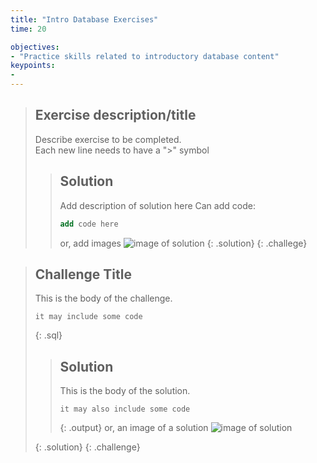 ```yaml
---
title: "Intro Database Exercises"
time: 20

objectives:
- "Practice skills related to introductory database content"
keypoints:
- 
---
```



> ## Exercise description/title
> 
>  Describe exercise to be completed.  
>  Each new line needs to have a ">" symbol  
>    
> > ## Solution
> > Add description of solution here
> > Can add code: 
> > ```sql
> > add code here
> > ```
> > or, add images
> > ![image of solution](../fig/filename.png)
> {: .solution}
{: .challege}


> ## Challenge Title
>
> This is the body of the challenge.
>
> ~~~
> it may include some code
> ~~~
> {: .sql}
>
> > ## Solution
> >
> > This is the body of the solution.
> >
> > ~~~
> > it may also include some code
> > ~~~
> > {: .output}
> > or, an image of a solution
> > ![image of solution](../fig/filename.png)
> > 
> {: .solution}
{: .challenge}
